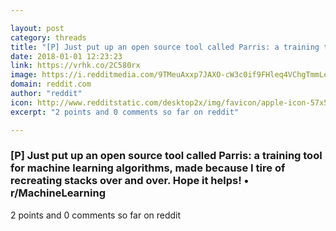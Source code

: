 ```yaml
---

layout: post
category: threads
title: "[P] Just put up an open source tool called Parris: a training tool for machine learning algorithms, made because I tire of recreating stacks over and over. Hope it helps!"
date: 2018-01-01 12:23:23
link: https://vrhk.co/2C580rx
image: https://i.redditmedia.com/9TMeuAxxp7JAXO-cW3c0if9FHleq4VChgTmmLeicSZk.jpg?w=320&s=a54a3c43d1268cd221b58c5866c85ba5
domain: reddit.com
author: "reddit"
icon: http://www.redditstatic.com/desktop2x/img/favicon/apple-icon-57x57.png
excerpt: "2 points and 0 comments so far on reddit"

---
```


### [P] Just put up an open source tool called Parris: a training tool for machine learning algorithms, made because I tire of recreating stacks over and over. Hope it helps! • r/MachineLearning

2 points and 0 comments so far on reddit